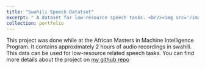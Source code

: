 ```yaml
---
title: "Swahili Speech Datatset"
excerpt: " A dataset for low-resource speech tasks. <br/><img src='/images/projects/design.png'>"
collection: portfolio
---
```


This project was done while at the African Masters in Machine Intelligence Program. It contains approximately 2 hours of audio recordings in swahili. This data can be used for low-resource related speech tasks. You can find more details about the project on [my github repo](https://github.com/CateGitau/Swahili-Speech)
